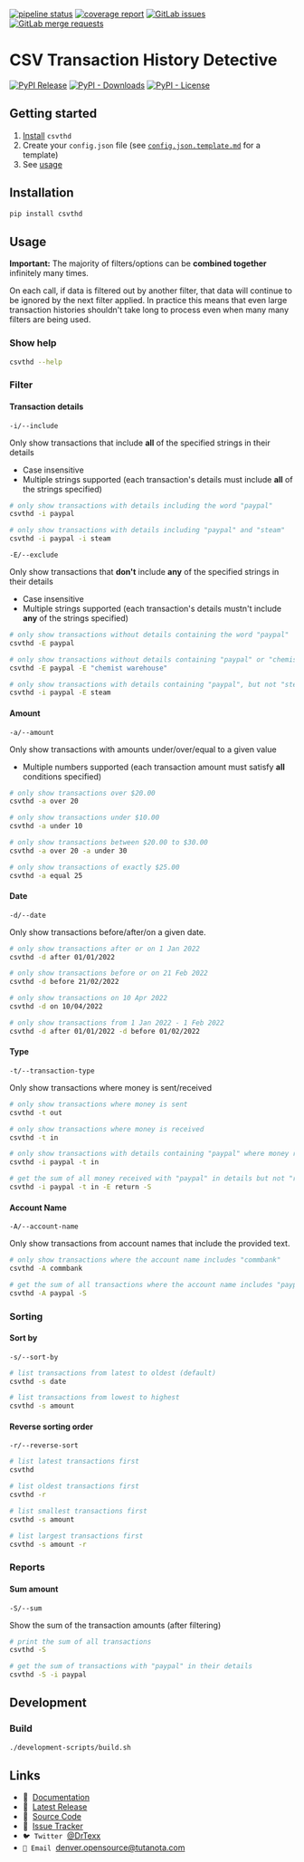 [![pipeline status](https://gitlab.com/DrTexx/csv-transaction-history-detective/badges/main/pipeline.svg)](https://gitlab.com/DrTexx/csv-transaction-history-detective/-/commits/main)
[![coverage report](https://gitlab.com/DrTexx/csv-transaction-history-detective/badges/main/coverage.svg)](https://gitlab.com/DrTexx/csv-transaction-history-detective/-/commits/main)
[![GitLab issues](https://img.shields.io/gitlab/issues/open/drtexx/csv-transaction-history-detective?logo=gitlab)](https://gitlab.com/DrTexx/csv-transaction-history-detective/-/issues)
[![GitLab merge requests](https://img.shields.io/gitlab/merge-requests/open/drtexx/csv-transaction-history-detective?logo=gitlab)](https://gitlab.com/DrTexx/csv-transaction-history-detective/-/merge_requests)

# CSV Transaction History Detective

[![PyPI Release](https://img.shields.io/pypi/v/csvthd?logo=python)](https://pypi.org/project/csvthd)
[![PyPI - Downloads](https://img.shields.io/pypi/dm/csvthd?logo=Python)](https://pypi.org/project/csvthd)
[![PyPI - License](https://img.shields.io/pypi/l/csvthd?color=orange&logo=Python)](https://pypi.org/project/csvthd)

## Getting started

<!-- TODO: add an example `config.json` file called `config.json.example.json` -->

<!-- TODO: add an example csv file to give more context to why `config.json.example.md` is laid out how it is -->

<!-- TODO: mention in `config.json.template.md` to look at `config.json.example.md` for an example config. -->

1. [Install](https://gitlab.com/DrTexx/csv-transaction-history-detective/#installation) `csvthd`
2. Create your `config.json` file (see [`config.json.template.md`](https://gitlab.com/DrTexx/csv-transaction-history-detective/-/blob/main/config.json.template.md) for a template)
3. See [usage](https://gitlab.com/DrTexx/csv-transaction-history-detective/#usage)

## Installation

```bash
pip install csvthd
```

<!-- TODO: add a "features" section that highlights the capabilities of csvthd in a non-technical way. i.e. filtering/sorting/reporting/etc. options -->

## Usage

**Important:** The majority of filters/options can be **combined together** infinitely many times.

On each call, if data is filtered out by another filter, that data will continue to be ignored by the next filter applied. In practice this means that even large transaction histories shouldn't take long to process even when many many filters are being used.

### Show help

```bash
csvthd --help
```

### Filter

#### Transaction details

`-i/--include`

Only show transactions that include **all** of the specified strings in their details

- Case insensitive
- Multiple strings supported (each transaction's details must include **all** of the strings specified)

```bash
# only show transactions with details including the word "paypal"
csvthd -i paypal

# only show transactions with details including "paypal" and "steam"
csvthd -i paypal -i steam
```

`-E/--exclude`

Only show transactions that **don't** include **any** of the specified strings in their details

- Case insensitive
- Multiple strings supported (each transaction's details mustn't include **any** of the strings specified)

```bash
# only show transactions without details containing the word "paypal"
csvthd -E paypal

# only show transactions without details containing "paypal" or "chemist warehouse"
csvthd -E paypal -E "chemist warehouse"

# only show transactions with details containing "paypal", but not "steam"
csvthd -i paypal -E steam
```

#### Amount

`-a/--amount`

Only show transactions with amounts under/over/equal to a given value

- Multiple numbers supported (each transaction amount must satisfy **all** conditions specified)

```bash
# only show transactions over $20.00
csvthd -a over 20

# only show transactions under $10.00
csvthd -a under 10

# only show transactions between $20.00 to $30.00
csvthd -a over 20 -a under 30

# only show transactions of exactly $25.00
csvthd -a equal 25
```

#### Date

`-d/--date`

Only show transactions before/after/on a given date.

```bash
# only show transactions after or on 1 Jan 2022
csvthd -d after 01/01/2022

# only show transactions before or on 21 Feb 2022
csvthd -d before 21/02/2022

# only show transactions on 10 Apr 2022
csvthd -d on 10/04/2022

# only show transactions from 1 Jan 2022 - 1 Feb 2022
csvthd -d after 01/01/2022 -d before 01/02/2022
```

#### Type

`-t/--transaction-type`

Only show transactions where money is sent/received

```bash
# only show transactions where money is sent
csvthd -t out

# only show transactions where money is received
csvthd -t in

# only show transactions with details containing "paypal" where money received
csvthd -i paypal -t in

# get the sum of all money received with "paypal" in details but not "return"
csvthd -i paypal -t in -E return -S
```

#### Account Name

`-A/--account-name`

Only show transactions from account names that include the provided text.

```bash
# only show transactions where the account name includes "commbank"
csvthd -A commbank

# get the sum of all transactions where the account name includes "paypal"
csvthd -A paypal -S
```

### Sorting

#### Sort by

`-s/--sort-by`

```bash
# list transactions from latest to oldest (default)
csvthd -s date

# list transactions from lowest to highest
csvthd -s amount
```

#### Reverse sorting order

`-r/--reverse-sort`

```bash
# list latest transactions first
csvthd

# list oldest transactions first
csvthd -r

# list smallest transactions first
csvthd -s amount

# list largest transactions first
csvthd -s amount -r
```

### Reports

#### Sum amount

`-S/--sum`

Show the sum of the transaction amounts (after filtering)

```bash
# print the sum of all transactions
csvthd -S

# get the sum of transactions with "paypal" in their details
csvthd -S -i paypal
```

## Development

### Build

```bash
./development-scripts/build.sh
```

## Links

<!-- TODO: add website link -->
- 📖 &nbsp;[Documentation](https://gitlab.com/DrTexx/csv-transaction-history-detective)
- 🐍 &nbsp;[Latest Release](https://pypi.org/project/csvthd)
- 🧰 &nbsp;[Source Code](https://gitlab.com/DrTexx/csv-transaction-history-detective)
- 🐞 &nbsp;[Issue Tracker](https://gitlab.com/DrTexx/csv-transaction-history-detective/-/issues)
- `🐦 Twitter` &nbsp;[@DrTexx](https://twitter.com/DrTexx)
- `📨 Email` &nbsp;[denver.opensource@tutanota.com](mailto:denver.opensource@tutanota.com)
